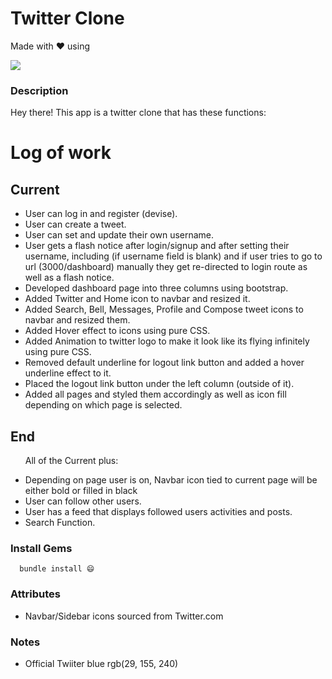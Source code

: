 # Twitter Clone
Made with ❤️ using 

  <a href="https://skillicons.dev">
    <img src="https://skillicons.dev/icons?i=html,css,ruby,rails" />
  </a>

### Description
Hey there! This app is a twitter clone that has these functions:


# Log of work

## Current
<ul>
  <li>User can log in and register (devise).</li>
  <li>User can create a tweet.</li>
  <li>User can set and update their own username.</li>
  <li>User gets a flash notice after login/signup and after setting their username, including (if username field is blank) and if user tries to go to url (3000/dashboard) manually they get re-directed to login route as well as a flash notice.</li>
  <li>Developed dashboard page into three columns using bootstrap.</li>
  <li>Added Twitter and Home icon to navbar and resized it.</li>
  <li>Added Search, Bell, Messages, Profile and Compose tweet icons to navbar and resized them.</li>
  <li>Added Hover effect to icons using pure CSS.</li>
  <li>Added Animation to twitter logo to make it look like its flying infinitely using pure CSS.</li>
  <li>Removed default underline for logout link button and added a hover underline effect to it.</li>
  <li>Placed the logout link button under the left column (outside of it).</li>
  <li>Added all pages and styled them accordingly as well as icon fill depending on which page is selected.</li>
</ul>

## End 
<ul>
<p>All of the Current plus:</p>
  <li>Depending on page user is on, Navbar icon tied to current page will be either bold or filled in black</li> 
  <li>User can follow other users.</li>
  <li>User has a feed that displays followed users activities and posts.</li>
  <li>Search Function.</li>
</ul>


### Install Gems

```
  bundle install 😄
```


### Attributes 
<ul>
  <li>Navbar/Sidebar icons sourced from Twitter.com</li>
</ul>


### Notes
<ul>  
  <li>Official Twiiter blue rgb(29, 155, 240)</li>
</ul>
